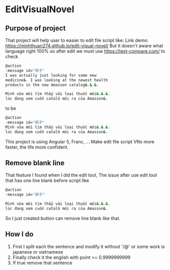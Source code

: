 # EditVisualNovel

## Purpose of project

That project will help user to easier to edit file script like:
Link demo: https://minhthuan274.github.io/edit-visual-novel/
But it doesn't aware what language right 100% so after edit we must use https://text-compare.com/ to check
```sh
@action
-message id="孫子"
I was actually just looking for some new
medicine&. I was looking at the newest health
products in the new Amasson catalog&.&.&.

Mình vừa mới tìm thấy vài loại thuốc mới&.&.&.
lúc đang xem cuốn catalô mới ra của Amasson&.
```

to be

```sh 
@action
-message id="孫子"
Mình vừa mới tìm thấy vài loại thuốc mới&.&.&.
lúc đang xem cuốn catalô mới ra của Amasson&.
```

This project is using Angular 5, Franc, ... Make edit file script VNs more faster, the life more confident.

## Remove blank line
That feature I found when I did the edit tool, The issue after use edit tool that has one line blank before script like
```sh
@action
-message id="孫子"

Mình vừa mới tìm thấy vài loại thuốc mới&.&.&.
lúc đang xem cuốn catalô mới ra của Amasson&.
```
So I just created button can remove line blank like that.

## How I do 
1. First I split each the sentence and modify it without '/@\' or some work is japanese or vietnamese
2. Finally check it the english with point >= 0.9999999999 
3. If true remove that sentence

